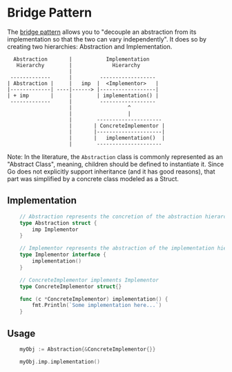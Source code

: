 # Bridge Pattern
The [bridge pattern](https://en.wikipedia.org/wiki/Bridge_pattern) allows you to "decouple an abstraction from its implementation so that the two can vary independently". It does so by creating two hierarchies: Abstraction and Implementation.

```
  Abstraction       |           Implementation
   Hierarchy        |             Hierarchy
                    |
 -------------      |         ------------------ 
| Abstraction |     |   imp  |  <Implementor>   |
|-------------| ----|------> |------------------|
| + imp       |     |        | implementation() |
 -------------      |         ------------------ 
                    |                  ^
                    |                  |
                    |        --------------------- 
                    |       | ConcreteImplementor |
                    |       |---------------------|
                    |       |   implementation()  |
                    |        --------------------- 
```

Note: In the literature, the `Abstraction` class is commonly represented as an "Abstract Class", meaning, children should be defined to instantiate it. Since Go does not explicitly support inheritance (and it has good reasons), that part was simplified by a concrete class modeled as a Struct.

## Implementation
```go
    // Abstraction represents the concretion of the abstraction hierarchy of the bridge
    type Abstraction struct {
        imp Implementor
    }

    // Implementor represents the abstraction of the implementation hierarchy of the bridge
    type Implementor interface {
        implementation()
    }

    // ConcreteImplementor implements Implementor
    type ConcreteImplementor struct{}

    func (c *ConcreteImplementor) implementation() {
        fmt.Println(`Some implementation here...`)
    }
```

## Usage
```go
    myObj := Abstraction{&ConcreteImplementor{}}

    myObj.imp.implementation()
```
